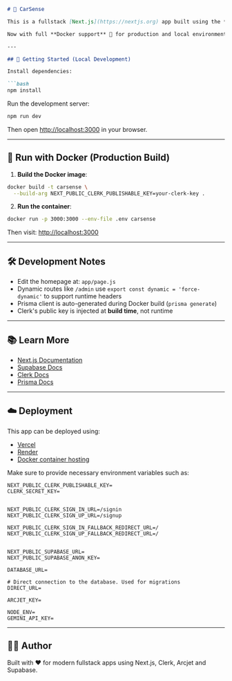 

````md
# 🚗 CarSense

This is a fullstack [Next.js](https://nextjs.org) app built using the **App Router**, **Server Actions**, **Clerk** for authentication, and **Supabase PostgreSQL** as the database.

Now with full **Docker support** 🐳 for production and local environments!

---

## 🚀 Getting Started (Local Development)

Install dependencies:

```bash
npm install
````

Run the development server:

```bash
npm run dev
```

Then open [http://localhost:3000](http://localhost:3000) in your browser.

---

## 🐳 Run with Docker (Production Build)

1. **Build the Docker image**:

```bash
docker build -t carsense \
  --build-arg NEXT_PUBLIC_CLERK_PUBLISHABLE_KEY=your-clerk-key .
```

2. **Run the container**:

```bash
docker run -p 3000:3000 --env-file .env carsense
```

Then visit: [http://localhost:3000](http://localhost:3000)

---

## 🛠 Development Notes

* Edit the homepage at: `app/page.js`
* Dynamic routes like `/admin` use `export const dynamic = 'force-dynamic'` to support runtime headers
* Prisma client is auto-generated during Docker build (`prisma generate`)
* Clerk's public key is injected at **build time**, not runtime

---

## 📚 Learn More

* [Next.js Documentation](https://nextjs.org/docs)
* [Supabase Docs](https://supabase.com/docs)
* [Clerk Docs](https://clerk.dev/docs)
* [Prisma Docs](https://www.prisma.io/docs)

---

## ☁️ Deployment

This app can be deployed using:

* [Vercel](https://vercel.com/new)
* [Render](https://render.com)
* [Docker container hosting](https://docs.docker.com/get-started/)

Make sure to provide necessary environment variables such as:

```env
NEXT_PUBLIC_CLERK_PUBLISHABLE_KEY=
CLERK_SECRET_KEY=


NEXT_PUBLIC_CLERK_SIGN_IN_URL=/signin
NEXT_PUBLIC_CLERK_SIGN_UP_URL=/signup

NEXT_PUBLIC_CLERK_SIGN_IN_FALLBACK_REDIRECT_URL=/
NEXT_PUBLIC_CLERK_SIGN_UP_FALLBACK_REDIRECT_URL=/


NEXT_PUBLIC_SUPABASE_URL=
NEXT_PUBLIC_SUPABASE_ANON_KEY=

DATABASE_URL=

# Direct connection to the database. Used for migrations
DIRECT_URL=

ARCJET_KEY=

NODE_ENV=
GEMINI_API_KEY=
```

---

## 🧑‍💻 Author

Built with ❤️ for modern fullstack apps using Next.js, Clerk, Arcjet and Supabase.

```
